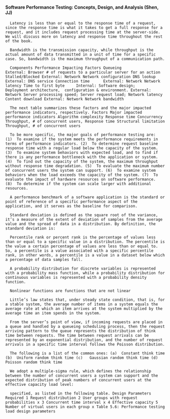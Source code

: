 #### Software Performance Testing: Concepts, Design, and Analysis (Shen, JJ)
      Latency is less than or equal to the response time of a request, since the response time is what it takes to get a full response for a request, and it includes request processing time at the server-side. We will discuss more on latency and response time throughout the rest of the book.

      Bandwidth is the transmission capacity, while throughput is the actual amount of data transmitted in a unit of time for a specific case. So, bandwidth is the maximum throughput of a communication path.

      Components Performance Impacting Factors Queueing               External: Browser # of requests to a particular server for an action Stalled/Blocked External: Network Network configuration DNS lookup          External: DNS service Connection time      External: Network Network latency Time to first byte     Internal: Software design;    Deployment architecture,  configuration & environment. External: Network Server processing speed; Server request load; Network latency Content download External: Network Network bandwidth

      The next table summarizes these factors and the major impacted performance indicators, respectively. Factors Major impacted performance indicators Algorithm complexity Response time Concurrency Throughput, # of concurrent users, Response time Structural limitation Throughput, # of concurrent users

      To be more specific, the major goals of performance testing are: (1)  To examine if the system meets the performance requirements in terms of performance indicators. (2)  To determine request baseline response time with a regular load below the capacity of the system. (3)  To examine system behaviors with expected load, and to find if there is any performance bottleneck with the application or system. (4)  To find out the capacity of the system, the maximum throughput without response time degradation. (5)  To evaluate the maximum number of concurrent users the system can support. (6)  To examine system behaviors when the load exceeds the capacity of the system. (7)  To evaluate the impact of hardware resources on software performance. (8)  To determine if the system can scale larger with additional resources.

      A performance benchmark of a software application is the standard or point of reference of a specific performance aspect of the application, and it serves as the baseline for comparison.

      Standard deviation is defined as the square root of the variance, it’s a measure of the extent of deviation of samples from the average value and the spread of data in a distribution. By definition, the standard deviation is:

      Percentile rank or percent rank is the percentage of values less than or equal to a specific value in a distribution. The percentile is the value a certain percentage of values are less than or equal to. So, a percentile is a value associated with a specific percentile rank, in other words, a percentile is a value in a dataset below which a percentage of data samples fall.

      A probability distribution for discrete variables is represented with a probability mass function, while a probability distribution for continuous variables is represented with a probability density function.

      Nonlinear functions are functions that are not linear

      Little’s law states that, under steady state condition, that is, for a stable system, the average number of items in a system equals the average rate at which an item arrives at the system multiplied by the average time an item spends in the system.

      From the server’s point of view, if incoming requests are placed in a queue and handled by a queueing scheduling process, then the request arriving pattern to the queue represents the distribution of think time between requests. The time between request arrivals can be represented by an exponential distribution, and the number of request arrivals in a specific time interval follows the Poisson distribution.

      The following is a list of the common ones: (a)  Constant think time (b)  Uniform random think time (c)   Gaussian random think time (d)  Poisson random think time

      We adopt a multiple-sigma rule, which defines the relationship between the number of concurrent users a system can support and the expected distribution of peak numbers of concurrent users at the effective capacity load level:

      specified, as listed in the following table. Design Parameters Required 1 Request distribution 2 User groups with request probabilities x 3 Concurrent time interval x 4 Effective capacity 5 Number of virtual users in each group x Table 5.6: Performance testing load design parameters

